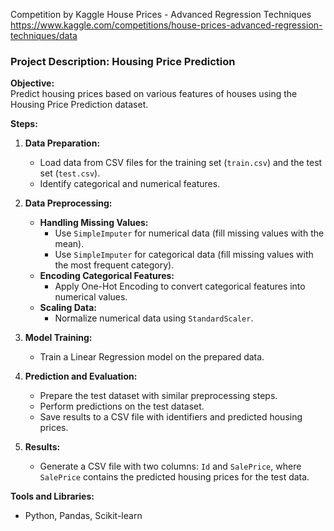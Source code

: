 Competition by Kaggle
House Prices - Advanced Regression Techniques
https://www.kaggle.com/competitions/house-prices-advanced-regression-techniques/data

### Project Description: Housing Price Prediction

**Objective:**  
Predict housing prices based on various features of houses using the Housing Price Prediction dataset.

**Steps:**

1. **Data Preparation:**
   - Load data from CSV files for the training set (`train.csv`) and the test set (`test.csv`).
   - Identify categorical and numerical features.

2. **Data Preprocessing:**
   - **Handling Missing Values:**
     - Use `SimpleImputer` for numerical data (fill missing values with the mean).
     - Use `SimpleImputer` for categorical data (fill missing values with the most frequent category).
   - **Encoding Categorical Features:**
     - Apply One-Hot Encoding to convert categorical features into numerical values.
   - **Scaling Data:**
     - Normalize numerical data using `StandardScaler`.

3. **Model Training:**
   - Train a Linear Regression model on the prepared data.

4. **Prediction and Evaluation:**
   - Prepare the test dataset with similar preprocessing steps.
   - Perform predictions on the test dataset.
   - Save results to a CSV file with identifiers and predicted housing prices.

5. **Results:**
   - Generate a CSV file with two columns: `Id` and `SalePrice`, where `SalePrice` contains the predicted housing prices for the test data.

**Tools and Libraries:**
- Python, Pandas, Scikit-learn